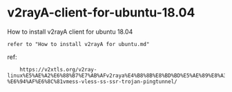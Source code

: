 # v2rayA-client-for-ubuntu-18.04
How to install v2rayA client for ubuntu 18.04

    refer to "How to install v2rayA for ubuntu.md"


ref:

        https://v2xtls.org/v2ray-linux%E5%AE%A2%E6%88%B7%E7%AB%AFv2raya%E4%B8%8B%E8%BD%BD%E5%AE%89%E8%A3%85%E5%8F%8A%E4%BD%BF%E7%94%A8%E6%95%99%E7%A8%8B-%E6%94%AF%E6%8C%81vmess-vless-ss-ssr-trojan-pingtunnel/
